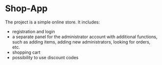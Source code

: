 # Shop-App
The project is a simple online store. It includes:
* registration and login
* a separate panel for the administrator account with additional functions, such as adding items, adding new administrators, looking for orders, etc.
* shopping cart
* possibility to use discount codes
